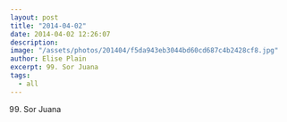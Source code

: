 ```yaml
---
layout: post
title: "2014-04-02"
date: 2014-04-02 12:26:07
description: 
image: "/assets/photos/201404/f5da943eb3044bd60cd687c4b2428cf8.jpg"
author: Elise Plain
excerpt: 99. Sor Juana
tags: 
  - all
---
```


99. Sor Juana
<p></p>

